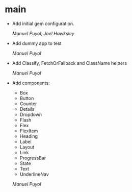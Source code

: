 # main

* Add initial gem configuration.

    *Manuel Puyol, Joel Hawksley*

* Add dummy app to test

    *Manuel Puyol*

* Add Classify, FetchOrFallback and ClassName helpers

    *Manuel Puyol*

* Add components:
    * Box
    * Button
    * Counter
    * Details
    * Dropdown
    * Flash
    * Flex
    * FlexItem
    * Heading
    * Label
    * Layout
    * Link
    * ProgressBar
    * State
    * Text
    * UnderlineNav

    *Manuel Puyol*
